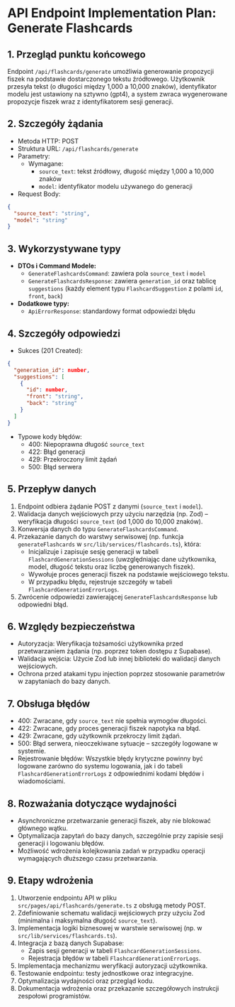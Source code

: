 # API Endpoint Implementation Plan: Generate Flashcards

## 1. Przegląd punktu końcowego
Endpoint `/api/flashcards/generate` umożliwia generowanie propozycji fiszek na podstawie dostarczonego tekstu źródłowego. Użytkownik przesyła tekst (o długości między 1,000 a 10,000 znaków), identyfikator modelu jest ustawiony na sztywno (gpt4), a system zwraca wygenerowane propozycje fiszek wraz z identyfikatorem sesji generacji.

## 2. Szczegóły żądania
- Metoda HTTP: POST
- Struktura URL: `/api/flashcards/generate`
- Parametry:
  - Wymagane:
    - `source_text`: tekst źródłowy, długość między 1,000 a 10,000 znaków
    - `model`: identyfikator modelu używanego do generacji
- Request Body:
```json
{
  "source_text": "string",
  "model": "string"
}
```

## 3. Wykorzystywane typy
- **DTOs i Command Modele:**
  - `GenerateFlashcardsCommand`: zawiera pola `source_text` i `model`
  - `GenerateFlashcardsResponse`: zawiera `generation_id` oraz tablicę `suggestions` (każdy element typu `FlashcardSuggestion` z polami `id`, `front`, `back`)
- **Dodatkowe typy:**
  - `ApiErrorResponse`: standardowy format odpowiedzi błędu

## 4. Szczegóły odpowiedzi
- Sukces (201 Created):
```json
{
  "generation_id": number,
  "suggestions": [
    {
      "id": number,
      "front": "string",
      "back": "string"
    }
  ]
}
```
- Typowe kody błędów:
  - 400: Niepoprawna długość `source_text`
  - 422: Błąd generacji
  - 429: Przekroczony limit żądań
  - 500: Błąd serwera

## 5. Przepływ danych
1. Endpoint odbiera żądanie POST z danymi (`source_text` i `model`).
2. Walidacja danych wejściowych przy użyciu narzędzia (np. Zod) – weryfikacja długości `source_text` (od 1,000 do 10,000 znaków).
3. Konwersja danych do typu `GenerateFlashcardsCommand`.
4. Przekazanie danych do warstwy serwisowej (np. funkcja `generateFlashcards` w `src/lib/services/flashcards.ts`), która:
   - Inicjalizuje i zapisuje sesję generacji w tabeli `FlashcardGenerationSessions` (uwzględniając dane użytkownika, model, długość tekstu oraz liczbę generowanych fiszek).
   - Wywołuje proces generacji fiszek na podstawie wejściowego tekstu.
   - W przypadku błędu, rejestruje szczegóły w tabeli `FlashcardGenerationErrorLogs`.
5. Zwrócenie odpowiedzi zawierającej `GenerateFlashcardsResponse` lub odpowiedni błąd.

## 6. Względy bezpieczeństwa
- Autoryzacja: Weryfikacja tożsamości użytkownika przed przetwarzaniem żądania (np. poprzez token dostępu z Supabase).
- Walidacja wejścia: Użycie Zod lub innej biblioteki do walidacji danych wejściowych.
- Ochrona przed atakami typu injection poprzez stosowanie parametrów w zapytaniach do bazy danych.

## 7. Obsługa błędów
- 400: Zwracane, gdy `source_text` nie spełnia wymogów długości.
- 422: Zwracane, gdy proces generacji fiszek napotyka na błąd.
- 429: Zwracane, gdy użytkownik przekroczy limit żądań.
- 500: Błąd serwera, nieoczekiwane sytuacje – szczegóły logowane w systemie.
- Rejestrowanie błędów: Wszystkie błędy krytyczne powinny być logowane zarówno do systemu logowania, jak i do tabeli `FlashcardGenerationErrorLogs` z odpowiednimi kodami błędów i wiadomościami.

## 8. Rozważania dotyczące wydajności
- Asynchroniczne przetwarzanie generacji fiszek, aby nie blokować głównego wątku.
- Optymalizacja zapytań do bazy danych, szczególnie przy zapisie sesji generacji i logowaniu błędów.
- Możliwość wdrożenia kolejkowania zadań w przypadku operacji wymagających dłuższego czasu przetwarzania.

## 9. Etapy wdrożenia
1. Utworzenie endpointu API w pliku `src/pages/api/flashcards/generate.ts` z obsługą metody POST.
2. Zdefiniowanie schematu walidacji wejściowych przy użyciu Zod (minimalna i maksymalna długość `source_text`).
3. Implementacja logiki biznesowej w warstwie serwisowej (np. w `src/lib/services/flashcards.ts`).
4. Integracja z bazą danych Supabase:
   - Zapis sesji generacji w tabeli `FlashcardGenerationSessions`.
   - Rejestracja błędów w tabeli `FlashcardGenerationErrorLogs`.
5. Implementacja mechanizmu weryfikacji autoryzacji użytkownika.
6. Testowanie endpointu: testy jednostkowe oraz integracyjne.
7. Optymalizacja wydajności oraz przegląd kodu.
8. Dokumentacja wdrożenia oraz przekazanie szczegółowych instrukcji zespołowi programistów. 